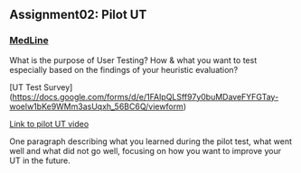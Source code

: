 ## Assignment02: Pilot UT

### [MedLine](https://medlineplus.gov/)

What is the purpose of User Testing? How & what you want to test especially based on the findings of your heuristic evaluation?



[UT Test Survey] (https://docs.google.com/forms/d/e/1FAIpQLSff97y0buMDaveFYFGTay-woelw1bKe9WMm3asUqxh_56BC6Q/viewform) 

[Link to pilot UT video](here) 

One paragraph describing what you learned during the pilot test, what went well and what did not go well, focusing on how you want to improve your UT in the future.
